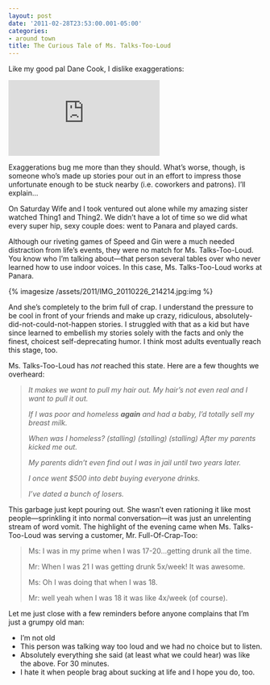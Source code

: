 ```yaml
---
layout: post
date: '2011-02-28T23:53:00.001-05:00'
categories:
- around town
title: The Curious Tale of Ms. Talks-Too-Loud
---
```


Like my good pal Dane Cook, I dislike exaggerations:  

<iframe class="full-embed hd" src="https://www.youtube.com/embed/PBA4zojfsJQ" title="Dane Cook - Exaggerating Girlfriend Animation" frameborder="0" allow="accelerometer; autoplay; clipboard-write; encrypted-media; gyroscope; picture-in-picture; web-share" allowfullscreen></iframe>

Exaggerations bug me more than they should. What’s worse, though, is someone who’s made up stories pour out in an effort to impress those unfortunate enough to be stuck nearby (i.e. coworkers and patrons). I’ll explain...

On Saturday Wife and I took ventured out alone while my amazing sister watched Thing1 and Thing2. We didn’t have a lot of time so we did what every super hip, sexy couple does: went to Panara and played cards.

Although our riveting games of Speed and Gin were a much needed distraction from life’s events, they were no match for Ms. Talks-Too-Loud. You know who I’m talking about—that person several tables over who never learned how to use indoor voices. In this case, Ms. Talks-Too-Loud works at Panara.

{% imagesize /assets/2011/IMG_20110226_214214.jpg:img %}

And she’s completely to the brim full of crap. I understand the pressure to be cool in front of your friends and make up crazy, ridiculous, absolutely-did-not-could-not-happen stories. I struggled with that as a kid but have since learned to embellish my stories solely with the facts and only the finest, choicest self-deprecating humor. I think most adults eventually reach this stage, too. 

Ms. Talks-Too-Loud has *not* reached this state. Here are a few thoughts we overheard:

> *It makes we want to pull my hair out. My hair’s not even real and I want to pull it out.*  
> 
> *If I was poor and homeless **again** and had a baby, I’d totally sell my breast milk.*  
> 
> *When was I homeless? (stalling) (stalling) (stalling) After my parents kicked me out.*  
> 
> *My parents didn’t even find out I was in jail until two years later.*  
> 
> *I once went $500 into debt buying everyone drinks.*  
> 
> *I’ve dated a bunch of losers.*

This garbage just kept pouring out. She wasn’t even rationing it like most people—sprinkling it into normal conversation—it was just an unrelenting stream of word vomit. The highlight of the evening came when Ms. Talks-Too-Loud was serving a customer, Mr. Full-Of-Crap-Too:

> Ms: I was in my prime when I was 17-20...getting drunk all the time.
> 
> Mr: When I was 21 I was getting drunk 5x/week! It was awesome.
> 
> Ms: Oh I was doing that when I was 18.
> 
> Mr: well yeah when I was 18 it was like 4x/week (of course).

Let me just close with a few reminders before anyone complains that I’m just a grumpy old man:  
* I’m not old
* This person was talking way too loud and we had no choice but to listen.
* Absolutely everything she said (at least what we could hear) was like the above. For 30 minutes.
* I hate it when people brag about sucking at life and I hope you do, too. 
